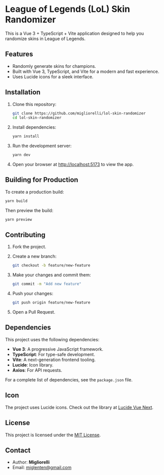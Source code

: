 # League of Legends (LoL) Skin Randomizer

This is a Vue 3 + TypeScript + Vite application designed to help you randomize skins in League of Legends.

## Features

- Randomly generate skins for champions.
- Built with Vue 3, TypeScript, and Vite for a modern and fast experience.
- Uses Lucide icons for a sleek interface.

## Installation

1. Clone this repository:

   ```bash
   git clone https://github.com/migliorelli/lol-skin-randomizer
   cd lol-skin-randomizer
   ```

2. Install dependencies:

   ```bash
   yarn install
   ```

3. Run the development server:

   ```bash
   yarn dev
   ```

4. Open your browser at [http://localhost:5173](http://localhost:5173) to view the app.

## Building for Production

To create a production build:

```bash
yarn build
```

Then preview the build:

```bash
yarn preview
```

## Contributing

1. Fork the project.
2. Create a new branch:

   ```bash
   git checkout -b feature/new-feature
   ```

3. Make your changes and commit them:

   ```bash
   git commit -m "Add new feature"
   ```

4. Push your changes:

   ```bash
   git push origin feature/new-feature
   ```

5. Open a Pull Request.

## Dependencies

This project uses the following dependencies:

- **Vue 3**: A progressive JavaScript framework.
- **TypeScript**: For type-safe development.
- **Vite**: A next-generation frontend tooling.
- **Lucide**: Icon library.
- **Axios**: For API requests.

For a complete list of dependencies, see the `package.json` file.

## Icon

The project uses Lucide icons. Check out the library at [Lucide Vue Next](https://github.com/lucide-icons/lucide).

## License

This project is licensed under the [MIT License](LICENSE).

## Contact

- Author: **Migliorelli**
- Email: [miglenten@gmail.com](mailto:miglenten@gmail.com)
